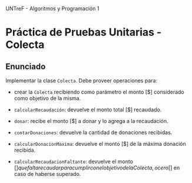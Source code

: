 UNTreF - Algoritmos y Programación 1

# Práctica de Pruebas Unitarias - Colecta

## Enunciado

Implementar la clase `Colecta`. Debe proveer operaciones para:

* crear la `Colecta` recibiendo como parámetro el monto [$] 
 considerado como objetivo de la misma.
	
* `calcularRecaudación`: devuelve el monto total [$] recaudado. 
	
* `donar`: recibe el monto [$] a donar y lo agrega a la recaudación.
	
* `contarDonaciones`: devuelve la cantidad de donaciones recibidas.
	
* `calcularDonacionMaxima`: devuelve el monto [$] de la máxima donación 
 recibida.
	
* `calcularRecaudacionFaltante`: devuelve el monto [$] que falta 
 recaudar para cumplir con el objetivode la Colecta, o cero [$] 
 en caso de haberse superado.
